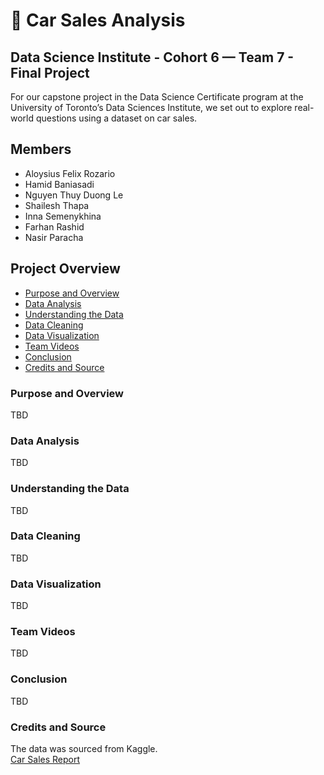 
# 🚗 Car Sales Analysis 

<!-- This is a short summary, we can add to it as we start the project -->
## Data Science Institute - Cohort 6 — Team 7 - Final Project
For our capstone project in the Data Science Certificate program at the University of Toronto’s Data Sciences Institute, we set out to explore real-world questions using a dataset on car sales. 

<!-- Entered name as per the Team project list. Should we order it by first or last name or leave it as is? -->
## Members
- Aloysius Felix Rozario 
- Hamid Baniasadi
- Nguyen Thuy Duong Le
- Shailesh Thapa
- Inna Semenykhina
- Farhan Rashid
- Nasir Paracha

<!-- We can share ownership of this section -->
## Project Overview
- [Purpose and Overview](#purpose-and-overview)
- [Data Analysis](#data-analysis)
- [Understanding the Data](#understanding-the-data)
- [Data Cleaning](#data-cleaning)
- [Data Visualization](#data-visualization)
- [Team Videos](#team-videos)
- [Conclusion](#conclusion)
- [Credits and Source](#credits)

### Purpose and Overview 
TBD

### Data Analysis
TBD

### Understanding the Data
TBD

### Data Cleaning
TBD

### Data Visualization
TBD

### Team Videos
TBD

### Conclusion
TBD

### Credits and Source
The data was sourced from Kaggle.\
[Car Sales Report](https://www.kaggle.com/datasets/missionjee/car-sales-report/data)



